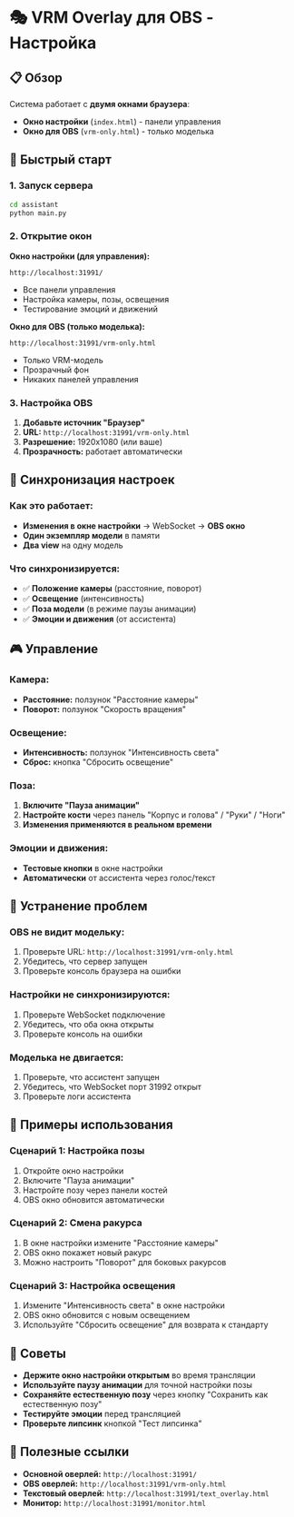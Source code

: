 # 🎭 VRM Overlay для OBS - Настройка

## 📋 Обзор

Система работает с **двумя окнами браузера**:
- **Окно настройки** (`index.html`) - панели управления
- **Окно для OBS** (`vrm-only.html`) - только моделька

## 🚀 Быстрый старт

### 1. Запуск сервера
```bash
cd assistant
python main.py
```

### 2. Открытие окон

**Окно настройки (для управления):**
```
http://localhost:31991/
```
- Все панели управления
- Настройка камеры, позы, освещения
- Тестирование эмоций и движений

**Окно для OBS (только моделька):**
```
http://localhost:31991/vrm-only.html
```
- Только VRM-модель
- Прозрачный фон
- Никаких панелей управления

### 3. Настройка OBS

1. **Добавьте источник "Браузер"**
2. **URL:** `http://localhost:31991/vrm-only.html`
3. **Разрешение:** 1920x1080 (или ваше)
4. **Прозрачность:** работает автоматически

## 🔧 Синхронизация настроек

### Как это работает:
- **Изменения в окне настройки** → WebSocket → **OBS окно**
- **Один экземпляр модели** в памяти
- **Два view** на одну модель

### Что синхронизируется:
- ✅ **Положение камеры** (расстояние, поворот)
- ✅ **Освещение** (интенсивность)
- ✅ **Поза модели** (в режиме паузы анимации)
- ✅ **Эмоции и движения** (от ассистента)

## 🎮 Управление

### Камера:
- **Расстояние:** ползунок "Расстояние камеры"
- **Поворот:** ползунок "Скорость вращения"

### Освещение:
- **Интенсивность:** ползунок "Интенсивность света"
- **Сброс:** кнопка "Сбросить освещение"

### Поза:
1. **Включите "Пауза анимации"**
2. **Настройте кости** через панель "Корпус и голова" / "Руки" / "Ноги"
3. **Изменения применяются в реальном времени**

### Эмоции и движения:
- **Тестовые кнопки** в окне настройки
- **Автоматически** от ассистента через голос/текст

## 🔧 Устранение проблем

### OBS не видит модельку:
1. Проверьте URL: `http://localhost:31991/vrm-only.html`
2. Убедитесь, что сервер запущен
3. Проверьте консоль браузера на ошибки

### Настройки не синхронизируются:
1. Проверьте WebSocket подключение
2. Убедитесь, что оба окна открыты
3. Проверьте консоль на ошибки

### Моделька не двигается:
1. Проверьте, что ассистент запущен
2. Убедитесь, что WebSocket порт 31992 открыт
3. Проверьте логи ассистента

## 📝 Примеры использования

### Сценарий 1: Настройка позы
1. Откройте окно настройки
2. Включите "Пауза анимации"
3. Настройте позу через панели костей
4. OBS окно обновится автоматически

### Сценарий 2: Смена ракурса
1. В окне настройки измените "Расстояние камеры"
2. OBS окно покажет новый ракурс
3. Можно настроить "Поворот" для боковых ракурсов

### Сценарий 3: Настройка освещения
1. Измените "Интенсивность света" в окне настройки
2. OBS окно обновится с новым освещением
3. Используйте "Сбросить освещение" для возврата к стандарту

## 🎯 Советы

- **Держите окно настройки открытым** во время трансляции
- **Используйте паузу анимации** для точной настройки позы
- **Сохраняйте естественную позу** через кнопку "Сохранить как естественную позу"
- **Тестируйте эмоции** перед трансляцией
- **Проверьте липсинк** кнопкой "Тест липсинка"

## 🔗 Полезные ссылки

- **Основной оверлей:** `http://localhost:31991/`
- **OBS оверлей:** `http://localhost:31991/vrm-only.html`
- **Текстовый оверлей:** `http://localhost:31991/text_overlay.html`
- **Монитор:** `http://localhost:31991/monitor.html` 